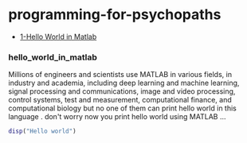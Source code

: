 # programming-for-psychopaths

- [1-Hello World in Matlab](#hello_world_in_matlab)
      
                         
### hello_world_in_matlab    

Millions of engineers and scientists use MATLAB in various fields, in industry and academia, including deep learning and machine learning, signal processing and communications, image and video processing, control systems, test and measurement, computational finance, and computational biology but no one of them can print hello world in this language .
don't worry now you print hello world using MATLAB ...

```matlab       
disp("Hello world")  
```  
